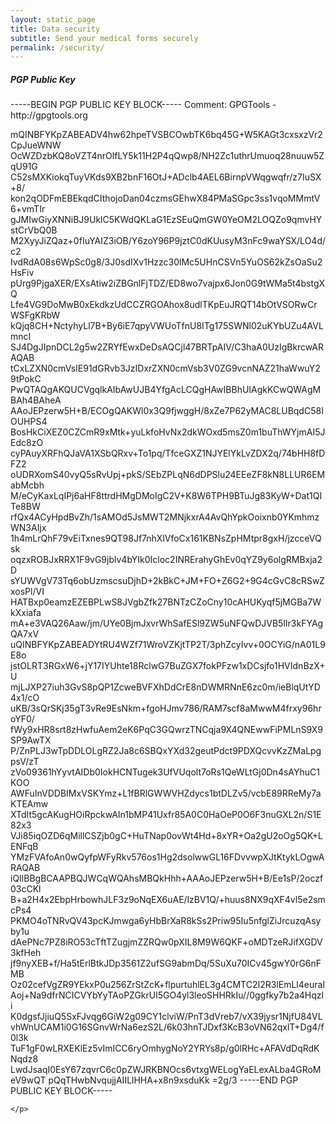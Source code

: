 ```yaml
---
layout: static_page
title: Data security
subtitle: Send your medical forms securely
permalink: /security/
---
```

<section>
<h5>PGP Public Key</h5>
    <p>
    -----BEGIN PGP PUBLIC KEY BLOCK-----
Comment: GPGTools - http://gpgtools.org

mQINBFYKpZABEADV4hw62hpeTVSBCOwbTK6bq45G+W5KAGt3cxsxzVr2CpJueWNW
OcWZDzbKQ8oVZT4nrOlfLY5k11H2P4qQwp8/NH2Zc1uthrUmuoq28nuuw5ZqU91G
C52sMXKiokqTuyVKds9XB2bnF16OtJ+ADclb4AEL6BirnpVWqgwqfr/z7IuSX+8/
kon2qODFmEBEkqdCIthojoDan04czmsGEhwX84PMaSGpc3ss1vqoMMmtV6+vmTIr
gJMIwGiyXNNiBJ9UklC5KWdQKLaG1EzSEuQmGW0YeOM2LOQZo9qmvHYstCrVbQ0B
M2XyyJiZQaz+0fIuYAIZ3iOB/Y6zoY96P9jztC0dKUusyM3nFc9waYSX/LO4d/c2
IvdRdA08s6WpSc0g8/3J0sdIXv1Hzzc30lMc5UHnCSVn5YuOS62kZsOaSu2HsFiv
pUrg9PjgaXER/EXsAtiw2iZBGnlFjTDZ/ED8wo7vajpx6Jon0G9tWMa5t4bstgXQ
Lfe4VG9DoMwB0xEkdkzUdCCZRGOAhox8udlTKpEuJRQT14bOtVSORwCrWSFgKRbW
kQjq8CH+NctyhyLl7B+By6iE7qpyVWUoTfnU8ITg175SWNl02uKYbUZu4AVLmncI
SJ4DgJIpnDCL2g5w2ZRYfEwxDeDsAQCjl47BRTpAIV/C3haA0UzIgBkrcwARAQAB
tCxLZXN0cmVsIE91dGRvb3JzIDxrZXN0cmVsb3V0ZG9vcnNAZ21haWwuY29tPokC
PwQTAQgAKQUCVgqlkAIbAwUJB4YfgAcLCQgHAwIBBhUIAgkKCwQWAgMBAh4BAheA
AAoJEPzerw5H+B/ECOgQAKWl0x3Q9fjwggH/8xZe7P62yMAC8LUBqdC58IOUHPS4
BosHkCiXEZ0CZCmR9xMtk+yuLkfoHvNx2dkWOxd5msZ0m1buThWYjmAI5JEdc8zO
cyPAuyXRFhQJaVA1XSbQRxv+To1pq/TfceGXZ1NJYElYkLvZDX2q/74bHH8fDFZ2
oUDRXomS40vyQ5sRvUpj+pkS/SEbZPLqN6dDPSlu24EEeZF8kN8LLUR6EMabMcbh
M/eCyKaxLqIPj6aHF8ttrdHMgDMoIgC2V+K8W6TPH9BTuJg83KyW+Dat1QITe8BW
rfQx4ACyHpdBvZh/1sAMOd5JsMWT2MNjkxrA4AvQhYpkOoixnb0YKmhmzWN3AIjx
1h4mLrQhF79vEiTxnes9QT98Jf7nhXlVfoCx161KBNsZpHMtpr8gxH/jzcceVQsk
oqzxROBJxRRX1F9vG9jblv4bYIk0Icloc2INRErahyGhEv0qYZ9y6olgRMBxja2D
sYUWVgV73Tq6obUzmscsuDjhD+2kBkC+JM+FO+Z6G2+9G4cGvC8cRSwZxosPl/VI
HATBxp0eamzEZEBPLwS8JVgbZfk27BNTzCZoCny10cAHUKyqf5jMGBa7WkXxiafa
mA+e3VAQ26Aaw/jm/UYe0BjmJxvrWhSafESl9ZW5uNFQwDJVB5lIr3kFYAgQA7xV
uQINBFYKpZABEADYtRU4WZf71WroVZKjtTP2T/3phZcyIvv+0OCYiG/nA01L9E8o
jstOLRT3RGxW6+jY17IYUhte18RclwG7BuZGX7fokPFzw1xDCsjfo1HVIdnBzX+U
mjLJXP27iuh3GvS8pQP1ZcweBVFXhDdCrE8nDWMRNnE6zc0m/ieBlqUtYD4x1/cO
uKB/3sQrSKj35gT3vRe9EsNkm+fgoHJmv786/RAM7scf8aMwwM4frxy96hroYF0/
fWy9xHR8srt8zHwfuAem2eK6PqC3GQwrzTNCqja9X4QNEwwFiPMLnS9X9SP9AwTX
P/ZnPLJ3wTpDDLOLgRZ2Ja8c6SBQxYXd32geutPdct9PDXQcvvKzZMaLpgpsV/zT
zVo09361hYyvtAIDb0IokHCNTugek3UfVUqolt7oRs1QeWLtGj0Dn4sAYhuC1KOO
AWFuInVDDBIMxVSKYmz+L1fBRlGWWVHZdycs1btDLZv5/vcbE89RReMy7aKTEAmw
XTdIt5gcAKugHOiRpckwAIn1bMP41Uxfr85A0C0HaOeP0O6F3nuGXL2n/S1E82x3
VJi85iqOZD6qMillCSZjb0gC+HuTNap0ovWt4Hd+8xYR+Oa2gU2oOg5QK+LENFqB
YMzFVAfoAn0wQyfpWFyRkv576os1Hg2dsolwwGL16FDvvwpXJtKtykLOgwARAQAB
iQIlBBgBCAAPBQJWCqWQAhsMBQkHhh+AAAoJEPzerw5H+B/Ee1sP/2oczf03cCKl
B+a2H4x2EbpHrbowhJLF3z9oNqEX6uAE/lzBV1Q/+huus8NX9qXF4vl5e2smcPs4
PKMO4oTNRvQV43pcKJmwga6yHbBrXaR8kSs2Priw95Iu5nfglZiJrcuzqAsyby1u
dAePNc7PZ8iRO53cTftTZugjmZZRQw0pXIL8M9W6QKF+oMDTzeRJifXGDV3kfHeh
jf9nyXEB+f/Ha5tErlBtkJDp3561Z2ufSG9abmDq/5SuXu70ICv45gwY0rG6nFMB
Oz02cefVgZR9YEkxP0u256ZrStZcK+flpurtuhlEL3g4CMTC2I2R3lEmLl4euraI
Aoj+Na9dfrNCICVYbYyTAoPZGkrUl5GO4yl3leoSHHRkIu//0ggfky7b2a4Hqzli
K0dgsfJjiuQ5SxFJvqg6GiW2g09CY1clviW/PnT3dVreb7/vX39jysr1NjfU84VL
vhWnUCAM1i0G16SGnvWrNa6ezS2L/6k03hnTJDxf3KcB3oVN62qxlT+Dg4/f0l3k
TuF1gF0wLRXEKlEz5vImICC6ryOmhygNoY2YRYs8p/g0lRHc+AFAVdDqRdKNqdz8
LwdJsaqI0EsY67zqvrC6c0pZWJRKBNOcs6vtxgWELogYaELexALba4GRoMeV9wQT
pQqTHwbNvqujjAIILlHHA+x8n9xsduKk
=2g/3
-----END PGP PUBLIC KEY BLOCK-----

    </p>
</section>
